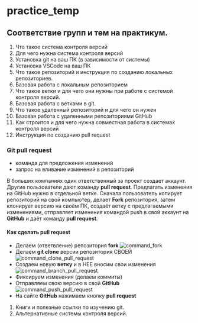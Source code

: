 # practice_temp

## Соответствие групп и тем на практикум.

1. Что такое система контроля версий
2. Для чего нужна система контроля версий
3. Установка git на ваш ПК (в зависимости от системы)
4. Установка VSCode на ваш ПК
5. Что такое репозиторий и инструкция по созданию локальных репозиториев.
6. Базовая работа с локальным репозиторием
7. Что такое ветки и для чего они нужны при работе с системой контроля версий.
8. Базовая работа с ветками в git.
9. Что такое удаленный репозиторий и для чего он нужен
10. Базовая работа с удаленными репозиториями GitHub
11. Как строится и для чего нужна совместная работа в системах контроля версий
12. Инструкция по созданию pull request

### Git pull request

* команда для предложения изменений
* запрос на вливание изменений в репозиторий

В больших компаниях один ответственный за проект создает аккаунт. Другие пользователи дают
команду **pull request**. Предлагать изменения на GitHub нужно в отдельной ветке. Сначала
пользователь копирует репозиторий на свой компьютер, делает **Fork** репозитория, затем
клонирует версию на своём ПК, создаёт ветку с предлагаемыми изменениями, отправляет
изменения командой push в свой аккаунт на **GitHub** и даёт команду **pull request**. 

#### Как сделать pull request
* Делаем   (ответвление) репозитория **fork**
![command_fork](/img/command_fork.PNG)
* Делаем **git clone**   версии репозитория СВОЕЙ
![command_clone_pull_request](/img/command_clone_pull_reguest.PNG)
* Создаем новую **ветку** и в НЕЕ вносим свои изменения
![command_branch_pull_request](/img/command_branch_pull_request.PNG)
* Фиксируем изменения (делаем коммиты)
* Отправляем свою версию в свой **GitHub**
![command_push_pull_request](/img/command_push_pull_request.PNG)
* На сайте **GitHub** нажимаем кнопку **pull request**

1. Книги и полезные ссылки по изучению git.
1. Альтернативные системы контроля версий.
